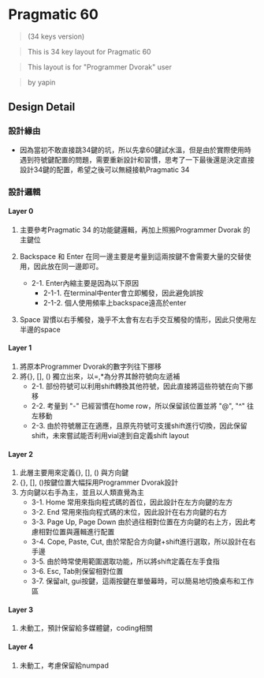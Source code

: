 # Pragmatic 60 
> (34 keys version)

> This is 34 key layout for Pragmatic 60

> This layout is for "Programmer Dvorak" user

> by yapin

## Design Detail

### 設計緣由
- 因為當初不敢直接跳34鍵的坑，所以先拿60鍵試水溫，但是由於實際使用時遇到符號鍵配置的問題，需要重新設計和習慣，思考了一下最後還是決定直接設計34鍵的配置，希望之後可以無縫接軌Pragmatic 34

### 設計邏輯

#### Layer 0
1. 主要參考Pragmatic 34 的功能鍵邏輯，再加上照搬Programmer Dvorak 的主鍵位
2. Backspace 和 Enter 在同一邊主要是考量到這兩按鍵不會需要大量的交替使用，因此放在同一邊即可。
    - 2-1. Enter內縮主要是因為以下原因
        - 2-1-1. 在terminal中enter會立即觸發，因此避免誤按
        - 2-1-2. 個人使用頻率上backspace遠高於enter

3. Space 習慣以右手觸發，幾乎不太會有左右手交互觸發的情形，因此只使用左半邊的space

#### Layer 1

1. 將原本Programmer Dvorak的數字列往下挪移
2. 將{}, [], () 獨立出來，以=,*為分界其餘符號向左遞補
    - 2-1. 部份符號可以利用shift轉換其他符號，因此直接將這些符號在向下挪移
    - 2-2. 考量到 "-" 已經習慣在home row，所以保留該位置並將 "@", "^" 往左移動
    - 2-3. 由於符號層正在適應，且原先符號可支援shift進行切換，因此保留shift，未來嘗試能否利用vial達到自定義shift layout

#### Layer 2

1. 此層主要用來定義{}, [], () 與方向鍵
2. {}, [], ()按鍵位置大幅採用Programmer Dvorak設計
3. 方向鍵以右手為主，並且以人類直覺為主
    - 3-1. Home 常用來指向程式碼的首位，因此設計在左方向鍵的左方
    - 3-2. End 常用來指向程式碼的末位，因此設計在右方向鍵的右方
    - 3-3. Page Up, Page Down 由於過往相對位置在方向鍵的右上方，因此考慮相對位置與邏輯進行配置
    - 3-4. Cope, Paste, Cut, 由於常配合方向鍵+shift進行選取，所以設計在右手邊
    - 3-5. 由於時常使用範圍選取功能，所以將shift定義在左手食指
    - 3-6. Esc, Tab則保留相對位置
    - 3-7. 保留alt, gui按鍵，這兩按鍵在單螢幕時，可以簡易地切換桌布和工作區

#### Layer 3

1. 未動工，預計保留給多媒體鍵，coding相關

#### Layer 4

1. 未動工，考慮保留給numpad